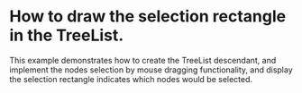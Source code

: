 # How to draw the selection rectangle in the TreeList.


<p>This example demonstrates how to create the TreeList descendant, and implement the nodes selection by mouse dragging functionality, and display the selection rectangle indicates which nodes would be selected.</p>

<br/>


